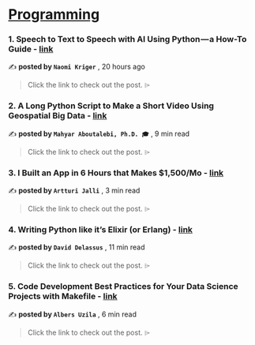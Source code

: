 
<h1><a href=https://medium.com/tag/programming/recommended target="_blank" rel="noopener noreferrer">Programming</a></h1>
<h3>1. Speech to Text to Speech with AI Using Python — a How-To Guide - <a href=https://medium.com/towards-data-science/speech-to-text-to-speech-with-ai-using-python-a-how-to-guide-ee9b0b0ef082?source=tag_recommended_feed---------0-84----------programming----------57bc2277_06aa_47ee_a4bd_6011ae56bb9d------- target="_blank" rel="noopener noreferrer">link</a></h3>

✍️ **posted by `Naomi Kriger`** <date> , 20 hours ago</date>

<blockquote>Click the link to check out the post. ⌲</blockquote>

<h3>2. A Long Python Script to Make a Short Video Using Geospatial Big Data - <a href=https://medium.com/@mahyar.aboutalebi/a-long-python-script-to-make-a-short-video-using-geospatial-big-data-9b0de4a7e47f?source=tag_recommended_feed---------1-107----------programming----------57bc2277_06aa_47ee_a4bd_6011ae56bb9d------- target="_blank" rel="noopener noreferrer">link</a></h3>

✍️ **posted by `Mahyar Aboutalebi, Ph.D. 🎓`** <date> , 9 min read</date>

<blockquote>Click the link to check out the post. ⌲</blockquote>

<h3>3. I Built an App in 6 Hours that Makes $1,500/Mo - <a href=https://medium.com/@artturi-jalli/i-built-an-app-in-6-hours-that-makes-1-500-mo-85139edee87d?source=tag_recommended_feed---------2-85----------programming----------57bc2277_06aa_47ee_a4bd_6011ae56bb9d------- target="_blank" rel="noopener noreferrer">link</a></h3>

✍️ **posted by `Artturi Jalli`** <date> , 3 min read</date>

<blockquote>Click the link to check out the post. ⌲</blockquote>

<h3>4. Writing Python like it’s Elixir (or Erlang) - <a href=https://medium.com/@david-delassus/writing-python-like-its-elixir-or-erlang-d8e15e6d1936?source=tag_recommended_feed---------3-84----------programming----------57bc2277_06aa_47ee_a4bd_6011ae56bb9d------- target="_blank" rel="noopener noreferrer">link</a></h3>

✍️ **posted by `David Delassus`** <date> , 11 min read</date>

<blockquote>Click the link to check out the post. ⌲</blockquote>

<h3>5. Code Development Best Practices for Your Data Science Projects with Makefile - <a href=https://medium.com/gitconnected/code-development-best-practices-for-your-data-science-projects-with-makefile-5fc0e0ce87ce?source=tag_recommended_feed---------4-107----------programming----------57bc2277_06aa_47ee_a4bd_6011ae56bb9d------- target="_blank" rel="noopener noreferrer">link</a></h3>

✍️ **posted by `Albers Uzila`** <date> , 6 min read</date>

<blockquote>Click the link to check out the post. ⌲</blockquote>

